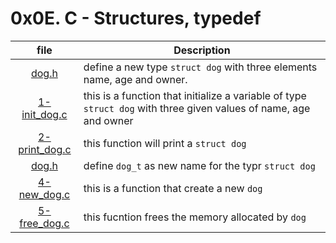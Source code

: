 # 0x0E. C - Structures, typedef

| file | Description |
|:----:|-------------|
| [dog.h](https://github.com/RadouaneAbn/alx-low_level_programming/blob/master/0x0E-structures_typedef/dog.h) | define a new type `struct dog` with three elements name, age and owner. |
| [1-init_dog.c](https://github.com/RadouaneAbn/alx-low_level_programming/blob/master/0x0E-structures_typedef/1-init_dog.c) | this is a function that initialize a variable of type `struct dog` with three given values of name, age and owner |
| [2-print_dog.c](https://github.com/RadouaneAbn/alx-low_level_programming/blob/master/0x0E-structures_typedef/2-print_dog.c) | this function will print a `struct dog` |
| [dog.h](https://github.com/RadouaneAbn/alx-low_level_programming/blob/master/0x0E-structures_typedef/dog.h) | define `dog_t` as new name for the typr `struct dog` |
| [4-new_dog.c](https://github.com/RadouaneAbn/alx-low_level_programming/blob/master/0x0E-structures_typedef/4-new_dog.c) | this is a function that create a new `dog` |
| [5-free_dog.c](https://github.com/RadouaneAbn/alx-low_level_programming/blob/master/0x0E-structures_typedef/5-free_dog.c) | this fucntion frees the memory allocated by `dog` |
